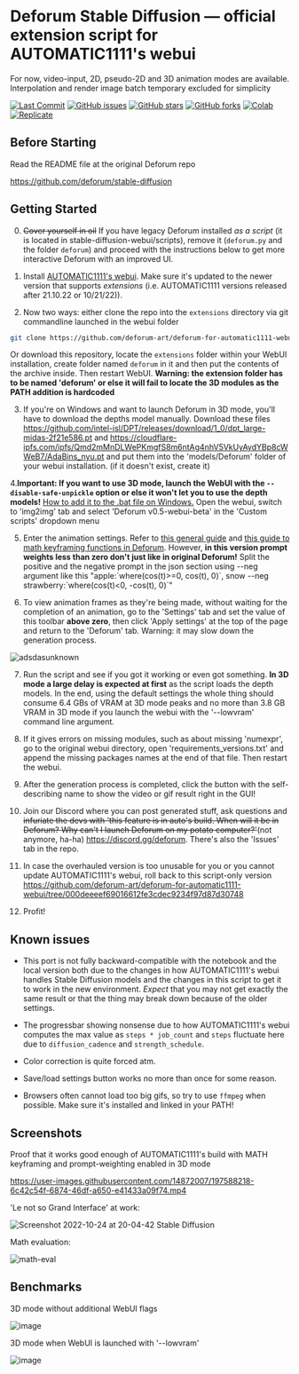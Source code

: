 
# Deforum Stable Diffusion — official extension script for AUTOMATIC1111's webui

For now, video-input, 2D, pseudo-2D and 3D animation modes are available. Interpolation and render image batch temporary excluded for simplicity

<p align="left">
    <a href="https://github.com/deforum-art/deforum-for-automatic1111-webui/commits"><img alt="Last Commit" src="https://img.shields.io/github/last-commit/deforum-art/deforum-for-automatic1111-webui"></a>
    <a href="https://github.com/deforum-art/deforum-for-automatic1111-webui/issues"><img alt="GitHub issues" src="https://img.shields.io/github/issues/deforum-art/deforum-for-automatic1111-webui"></a>
    <a href="https://github.com/deforum-art/deforum-for-automatic1111-webui/stargazers"><img alt="GitHub stars" src="https://img.shields.io/github/stars/deforum-art/deforum-for-automatic1111-webui"></a>
    <a href="https://github.com/deforum-art/deforum-for-automatic1111-webui/network"><img alt="GitHub forks" src="https://img.shields.io/github/forks/deforum-art/deforum-for-automatic1111-webui"></a>
    <a href="https://colab.research.google.com/github/deforum/stable-diffusion/blob/main/Deforum_Stable_Diffusion.ipynb"><img alt="Colab" src="https://colab.research.google.com/assets/colab-badge.svg"></a>  
    <a href="https://replicate.com/deforum/deforum_stable_diffusion"><img alt="Replicate" src="https://replicate.com/deforum/deforum_stable_diffusion/badge"></a>
</p>

## Before Starting

Read the README file at the original Deforum repo

https://github.com/deforum/stable-diffusion

## Getting Started

0. ~~Cover yourself in oil~~ If you have legacy Deforum installed *as a script* (it is located in stable-diffusion-webui/scripts), remove it (`deforum.py` and the folder `deforum`) and proceed with the instructions below to get more interactive Deforum with an improved UI.

1. Install [AUTOMATIC1111's webui](https://github.com/AUTOMATIC1111/stable-diffusion-webui/). Make sure it's updated to the newer version that supports *extensions* (i.e. AUTOMATIC1111 versions released after 21.10.22 or 10/21/22)).

2. Now two ways: either clone the repo into the `extensions` directory via git commandline launched in the webui folder

```sh
git clone https://github.com/deforum-art/deforum-for-automatic1111-webui/ extensions/deforum
```

Or download this repository, locate the `extensions` folder within your WebUI installation, create folder named `deforum` in it and then put the contents of the archive inside. Then restart WebUI. **Warning: the extension folder has to be named 'deforum' or else it will fail to locate the 3D modules as the PATH addition is hardcoded**

3. If you're on Windows and want to launch Deforum in 3D mode, you'll have to download the depths model manually. Download these files https://github.com/intel-isl/DPT/releases/download/1_0/dpt_large-midas-2f21e586.pt and https://cloudflare-ipfs.com/ipfs/Qmd2mMnDLWePKmgfS8m6ntAg4nhV5VkUyAydYBp8cWWeB7/AdaBins_nyu.pt and put them into the 'models/Deforum' folder of your webui installation. (if it doesn't exist, create it)

4.**Important: If you want to use 3D mode, launch the WebUI with the `--disable-safe-unpickle` option or else it won't let you to use the depth models!** [How to add it to the .bat file on Windows.](https://imgur.com/a/TJHglot) Open the webui, switch to 'img2img' tab and select 'Deforum v0.5-webui-beta' in the 'Custom scripts' dropdown menu

5. Enter the animation settings. Refer to [this general guide](https://docs.google.com/document/d/1pEobUknMFMkn8F5TMsv8qRzamXX_75BShMMXV8IFslI/edit) and [this guide to math keyframing functions in Deforum](https://docs.google.com/document/d/1pfW1PwbDIuW0cv-dnuyYj1UzPqe23BlSLTJsqazffXM/edit?usp=sharing). However, **in this version prompt weights less than zero don't just like in original Deforum!** Split the positive and the negative prompt in the json section using --neg argument like this "apple:\`where(cos(t)>=0, cos(t), 0)\`, snow --neg strawberry:\`where(cos(t)<0, -cos(t), 0)\`"

6. To view animation frames as they're being made, without waiting for the completion of an animation, go to the 'Settings' tab and set the value of this toolbar **above zero**, then click 'Apply settings' at the top of the page and return to the 'Deforum' tab. Warning: it may slow down the generation process.

![adsdasunknown](https://user-images.githubusercontent.com/14872007/196064311-1b79866a-e55b-438a-84a7-004ff30829ad.png)


7. Run the script and see if you got it working or even got something. **In 3D mode a large delay is expected at first** as the script loads the depth models. In the end, using the default settings the whole thing should consume 6.4 GBs of VRAM at 3D mode peaks and no more than 3.8 GB VRAM in 3D mode if you launch the webui with the '--lowvram' command line argument.

8. If it gives errors on missing modules, such as about missing 'numexpr', go to the original webui directory, open 'requirements_versions.txt' and append the missing packages names at the end of that file. Then restart the webui.

9. After the generation process is completed, click the button with the self-describing name to show the video or gif result right in the GUI!

10. Join our Discord where you can post generated stuff, ask questions and ~~infuriate the devs with 'this feature is in auto's build. When will it be in Deforum? Why can't I launch Deforum on my potato computer?'~~(not anymore, ha-ha) https://discord.gg/deforum. There's also the 'Issues' tab in the repo.

11. In case the overhauled version is too unusable for you or you cannot update AUTOMATIC1111's webui, roll back to this script-only version https://github.com/deforum-art/deforum-for-automatic1111-webui/tree/000deeeef69016612fe3cdec9234f97d87d30748

12. Profit!

## Known issues

* This port is not fully backward-compatible with the notebook and the local version both due to the changes in how AUTOMATIC1111's webui handles Stable Diffusion models and the changes in this script to get it to work in the new environment. *Expect* that you may not get exactly the same result or that the thing may break down because of the older settings.

* The progressbar showing nonsense due to how AUTOMATIC1111's webui computes the max value as `steps * job_count` and `steps` fluctuate here due to `diffusion_cadence` and `strength_schedule`.

* Color correction is quite forced atm.

* Save/load settings button works no more than once for some reason.

* Browsers often cannot load too big gifs, so try to use `ffmpeg` when possible. Make sure it's installed and linked in your PATH!

## Screenshots

Proof that it works good enough of AUTOMATIC1111's build with MATH keyframing and prompt-weighting enabled in 3D mode



https://user-images.githubusercontent.com/14872007/197588218-6c42c54f-6874-46df-a650-e41433a09f74.mp4



'Le not so Grand Interface' at work:


![Screenshot 2022-10-24 at 20-04-42 Stable Diffusion](https://user-images.githubusercontent.com/14872007/197587723-290a7ab6-b272-49ca-aeb3-958d5f1f6a37.png)


Math evaluation:

![math-eval](https://user-images.githubusercontent.com/14872007/195957601-3c3fecab-5ef2-4a2f-9eba-3bb0c70bd4b8.png)


## Benchmarks

3D mode without additional WebUI flags

![image](https://user-images.githubusercontent.com/14872007/196294447-7817f138-ec4b-4001-885f-454f8667100d.png)

3D mode when WebUI is launched with '--lowvram'

![image](https://user-images.githubusercontent.com/14872007/196294517-125fbb27-c06d-4c4b-bcbc-7c743103eff6.png)

